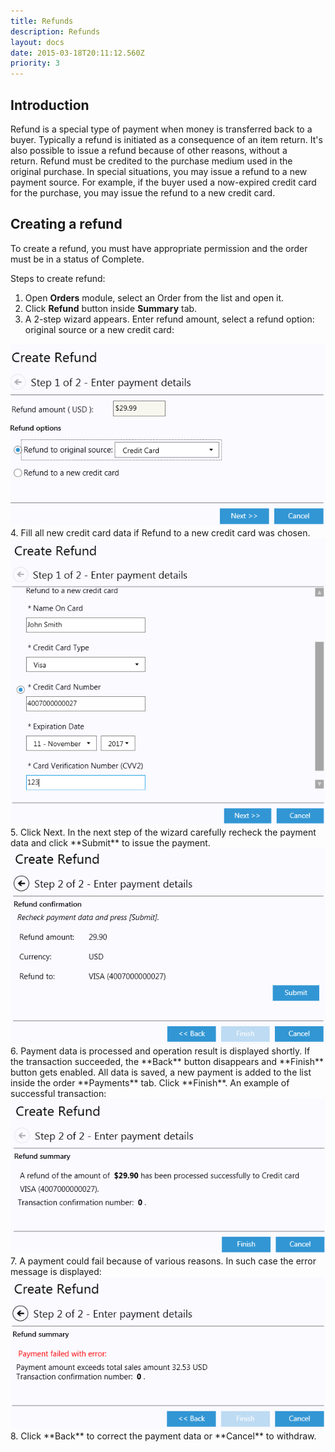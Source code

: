 ```yaml
---
title: Refunds
description: Refunds
layout: docs
date: 2015-03-18T20:11:12.560Z
priority: 3
---
```

## Introduction

Refund is a special type of payment when money is transferred back to a buyer. Typically a refund is initiated as a consequence of an item return. It's also possible to issue a refund because of other reasons, without a return. Refund must be credited to the purchase medium used in the original purchase. In special situations, you may issue a refund to a new payment source. For example, if the buyer used a now-expired credit card for the purchase, you may issue the refund to a new credit card.

## Creating a refund

To create a refund, you must have appropriate permission and the order must be in a status of Complete.

Steps to create refund:

1. Open **Orders** module, select an Order from the list and open it.
2. Click **Refund** button inside **Summary** tab. 
3. A 2-step wizard appears. Enter refund amount, select a refund option: original source or a new credit card:
  <img src="../../../../assets/images/docs/Capture--.PNG" />
4. Fill all new credit card data if Refund to a new credit card was chosen.
  <img src="../../../../assets/images/docs/Capture3.PNG" />
5. Click Next. In the next step of the wizard carefully recheck the payment data and click **Submit** to issue the payment.
  <img src="../../../../assets/images/docs/Capture2.PNG" />
6. Payment data is processed and operation result is displayed shortly. If the transaction succeeded, the **Back** button disappears and **Finish** button gets enabled. All data is saved, a new payment is added to the list inside the order **Payments** tab. Click **Finish**. An example of successful transaction:
  <img src="../../../../assets/images/docs/Capture4.PNG" />
7. A payment could fail because of various reasons. In such case the error message is displayed:
  <img src="../../../../assets/images/docs/Capture5.PNG" />
8. Click **Back** to correct the payment data or **Cancel** to withdraw.